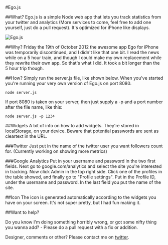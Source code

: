 #Ego.js

##What?
Ego.js is a simple Node web app that lets you track statistics from your twitter and analytics (More services to come, feel free to add one yourself, just do a pull request). It's optimized for iPhone like displays.

![Ego.js](https://dl.dropbox.com/u/29198/ego.js.png "Screenshot of Ego.js")

##Why?
Friday the 19th of October 2012 the awesome app Ego for iPhone was temporarily discontinued, and I didn't like that one bit. I read the news while on a 5 hour train, and though I could make my own replacement while they rewrite their own app. So that's what I did. It took a bit longer than the 5 hour trip though.

##How?
Simply run the server.js file, like shown below. When you've started you're running your very own version of Ego.js on port 8080.

`node server.js`

If port 8080 is taken on your server, then just supply a -p and a port number after the file name, like this:

`node server.js -p 1234`

##Widgets
A bit of info on how to add widgets. They're stored in localStorage, on your device. Beware that potential passwords are sent as cleartext in the URL.

###Twitter
Just put in the name of the twitter user you want followers count for. (Currently working on showing more metrics)

###Google Analytics
Put in your username and password in the two first fields. Next go to google.com/analytics and select the site you're interested in tracking. Now click Admin in the top right side. Click one of the profiles in the table showed, and finally go to "Profile settings".
Put in the Profile ID, under the username and password. In the last field you put the name of the site.

##Icon
The icon is generated automatically according to the widgets you have on your screen. It's not super pretty, but I had fun making it.

##Want to help?

Do you know I'm doing something horribly wrong, or got some nifty thing you wanna add? - Please do a pull request with a fix or addition.

Designer, comments or other? Please contact me on [twitter](https://twitter.com/stkhlm).